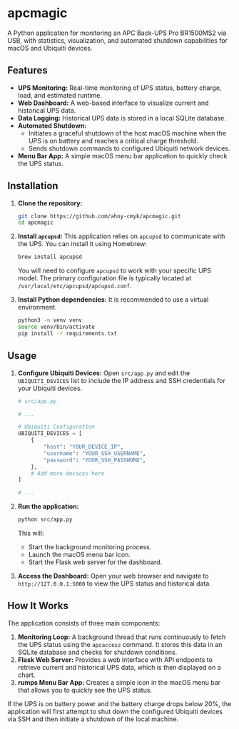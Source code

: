 # apcmagic

A Python application for monitoring an APC Back-UPS Pro BR1500MS2 via USB, with statistics, visualization, and automated shutdown capabilities for macOS and Ubiquiti devices.

## Features

*   **UPS Monitoring:** Real-time monitoring of UPS status, battery charge, load, and estimated runtime.
*   **Web Dashboard:** A web-based interface to visualize current and historical UPS data.
*   **Data Logging:** Historical UPS data is stored in a local SQLite database.
*   **Automated Shutdown:**
    *   Initiates a graceful shutdown of the host macOS machine when the UPS is on battery and reaches a critical charge threshold.
    *   Sends shutdown commands to configured Ubiquiti network devices.
*   **Menu Bar App:** A simple macOS menu bar application to quickly check the UPS status.

## Installation

1.  **Clone the repository:**
    ```bash
    git clone https://github.com/ahoy-cmyk/apcmagic.git
    cd apcmagic
    ```

2.  **Install `apcupsd`:**
    This application relies on `apcupsd` to communicate with the UPS. You can install it using Homebrew:
    ```bash
    brew install apcupsd
    ```
    You will need to configure `apcupsd` to work with your specific UPS model. The primary configuration file is typically located at `/usr/local/etc/apcupsd/apcupsd.conf`.

3.  **Install Python dependencies:**
    It is recommended to use a virtual environment.
    ```bash
    python3 -m venv venv
    source venv/bin/activate
    pip install -r requirements.txt
    ```

## Usage

1.  **Configure Ubiquiti Devices:**
    Open `src/app.py` and edit the `UBIQUITI_DEVICES` list to include the IP address and SSH credentials for your Ubiquiti devices.

    ```python
    # src/app.py

    # ...

    # Ubiquiti Configuration
    UBIQUITI_DEVICES = [
        {
            "host": "YOUR_DEVICE_IP",
            "username": "YOUR_SSH_USERNAME",
            "password": "YOUR_SSH_PASSWORD",
        },
        # Add more devices here
    ]

    # ...
    ```

2.  **Run the application:**
    ```bash
    python src/app.py
    ```

    This will:
    *   Start the background monitoring process.
    *   Launch the macOS menu bar icon.
    *   Start the Flask web server for the dashboard.

3.  **Access the Dashboard:**
    Open your web browser and navigate to `http://127.0.0.1:5000` to view the UPS status and historical data.

## How It Works

The application consists of three main components:

1.  **Monitoring Loop:** A background thread that runs continuously to fetch the UPS status using the `apcaccess` command. It stores this data in an SQLite database and checks for shutdown conditions.
2.  **Flask Web Server:** Provides a web interface with API endpoints to retrieve current and historical UPS data, which is then displayed on a chart.
3.  **rumps Menu Bar App:** Creates a simple icon in the macOS menu bar that allows you to quickly see the UPS status.

If the UPS is on battery power and the battery charge drops below 20%, the application will first attempt to shut down the configured Ubiquiti devices via SSH and then initiate a shutdown of the local machine.
